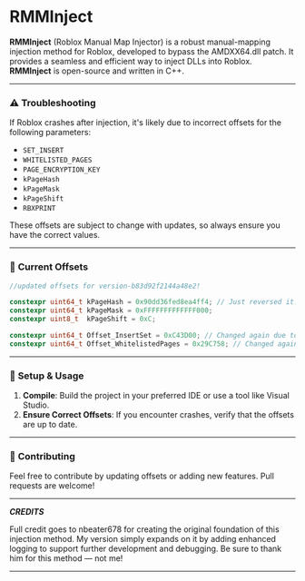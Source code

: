 
# RMMInject

**RMMInject** (Roblox Manual Map Injector) is a robust manual-mapping injection method for Roblox, developed to bypass the AMDXX64.dll patch. It provides a seamless and efficient way to inject DLLs into Roblox. **RMMInject** is open-source and written in C++.

---

### ⚠️ **Troubleshooting**

If Roblox crashes after injection, it's likely due to incorrect offsets for the following parameters:

- `SET_INSERT`
- `WHITELISTED_PAGES`
- `PAGE_ENCRYPTION_KEY`
- `kPageHash`
- `kPageMask`
- `kPageShift`
- `RBXPRINT`

These offsets are subject to change with updates, so always ensure you have the correct values.

---

### 📜 **Current Offsets**

```cpp
//updated offsets for version-b83d92f2144a48e2!

constexpr uint64_t kPageHash = 0x90dd36fed8ea4ff4; // Just reversed it! | Changed due to Roblox updating...
constexpr uint64_t kPageMask = 0xFFFFFFFFFFFFF000;
constexpr uint8_t  kPageShift = 0xC;

constexpr uint64_t Offset_InsertSet = 0xC43D00; // Changed again due to update...
constexpr uint64_t Offset_WhitelistedPages = 0x29C758; // Changed again due to update...
```

---

### 🔧 **Setup & Usage**

1. **Compile**: Build the project in your preferred IDE or use a tool like Visual Studio.
3. **Ensure Correct Offsets**: If you encounter crashes, verify that the offsets are up to date.

---

### 📝 **Contributing**

Feel free to contribute by updating offsets or adding new features. Pull requests are welcome!

---

_**CREDITS**_

Full credit goes to nbeater678 for creating the original foundation of this injection method. My version simply expands on it by adding enhanced logging to support further development and debugging. Be sure to thank him for this method — not me!

---
